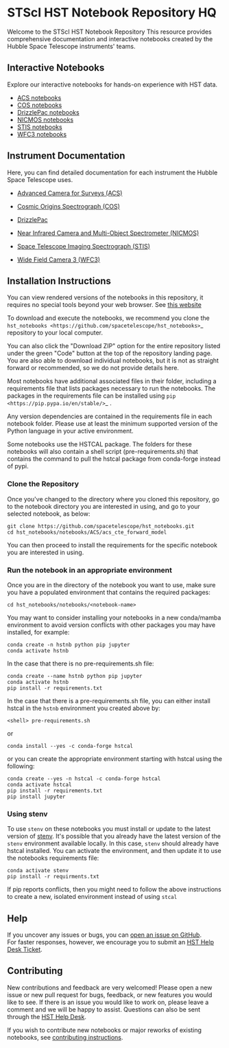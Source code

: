 
# STScI HST Notebook Repository HQ
Welcome to the STScI HST Notebook Repository
This resource provides comprehensive documentation and interactive notebooks created by the Hubble Space Telescope instruments' teams.

## Interactive Notebooks
Explore our interactive notebooks for hands-on experience with HST data.
- [ACS notebooks](./notebooks/ACS/README.md)
- [COS notebooks](./notebooks/COS/README.md)
- [DrizzlePac notebooks](./notebooks/DrizzlePac/README.md)
- [NICMOS notebooks](./notebooks/NICMOS/nicmos_unit_conversion/nicmos_unit_conversion.ipynb)
- [STIS notebooks](./notebooks/STIS/README.md)
- [WFC3 notebooks](./notebooks/WFC3/README.md)

## Instrument Documentation
Here, you can find detailed documentation for each instrument the Hubble Space Telescope uses.

- [Advanced Camera for Surveys (ACS)](https://www.stsci.edu/hst/instrumentation/acs)

- [Cosmic Origins Spectrograph (COS)](https://www.stsci.edu/hst/instrumentation/cos)

- [DrizzlePac](https://www.stsci.edu/scientific-community/software/drizzlepac)

- [Near Infrared Camera and Multi-Object Spectrometer (NICMOS)](https://www.stsci.edu/hst/instrumentation/legacy/nicmos)

- [Space Telescope Imaging Spectrograph (STIS)](https://www.stsci.edu/hst/instrumentation/stis)

- [Wide Field Camera 3 (WFC3)](https://www.stsci.edu/hst/instrumentation/wfc3)

## Installation Instructions

You can view rendered versions of the notebooks in this repository,
it requires no special tools beyond your web browser.
See [this website](https://spacetelescope.github.io/hst_notebooks/)

To download and execute the notebooks, we recommend you clone
the `hst_notebooks <https://github.com/spacetelescope/hst_notebooks>`_
repository to your local computer. 

You can also click the "Download ZIP" option for the entire repository listed under the green "Code" button at the top of the repository landing page. You are also able to download individual notebooks, but it is not as straight forward or recommended, so we do not provide details here.

Most notebooks have additional associated files in their folder,
including a requirements file that lists packages necessary to run the notebooks.
The packages in the requirements file can be installed using `pip <https://pip.pypa.io/en/stable/>`_ . 

Any version dependencies are contained in the requirements file in 
each notebook folder. Please use at least the minimum supported
version of the Python language in your active environment.

Some notebooks use the HSTCAL package. The folders for these notebooks will also contain a shell script (pre-requirements.sh) that contains the command to pull the hstcal package from conda-forge instead of pypi.


### Clone the Repository

Once you've changed to the directory where you cloned this repository, go to
the notebook directory you are interested in using, and go to your selected 
notebook, as below:

    git clone https://github.com/spacetelescope/hst_notebooks.git
    cd hst_notebooks/notebooks/ACS/acs_cte_forward_model

You can then proceed to install the requirements for the specific notebook you are interested in using.


### Run the notebook in an appropriate environment

Once you are in the directory of the notebook you want to use, make sure you have a populated environment that contains the required packages:

    cd hst_notebooks/notebooks/<notebook-name>

You may want to consider installing your notebooks in a new conda/mamba environment
to avoid version conflicts with other packages you may have installed, for example:

    conda create -n hstnb python pip jupyter
    conda activate hstnb


In the case that there is no pre-requirements.sh file:

    conda create --name hstnb python pip jupyter
    conda activate hstnb
    pip install -r requirements.txt
    

In the case that there is a pre-requirements.sh file, you can either install hstcal in the `hstnb`
environment you created above by:

    <shell> pre-requirements.sh

or 

    conda install --yes -c conda-forge hstcal


or you can create the appropriate environment starting 
with hstcal using the following:

    conda create --yes -n hstcal -c conda-forge hstcal
    conda activate hstcal
    pip install -r requirements.txt
    pip install jupyter

### Using stenv

To use `stenv` on these notebooks you must install or update to the latest version of [stenv](https://stenv.readthedocs.io/en/latest/).
It's possible that you already have the latest version of the `stenv` environment available locally.
In this case, `stenv` should already have hstcal installed. You
can activate the environment, and then update it to use the notebooks requirements file:

    conda activate stenv
    pip install -r requirments.txt
 
If pip reports conflicts, then you might need to follow the above instructions to create
a new, isolated environment instead of using `stcal`


## Help

If you uncover any issues or bugs, you can [open an issue on GitHub](https://github.com/spacetelescope/hst_notebooks/issues/new).  
For faster responses, however, we encourage you to submit an [HST Help Desk Ticket](https://hsthelp.stsci.edu).


## Contributing

New contributions and feedback are very welcomed! Please open a new issue or new 
pull request for bugs, feedback, or new features you would like to see. If there 
is an issue you would like to work on, please leave a comment and we will be happy 
to assist. Questions can also be sent through the [HST Help Desk](https://stsci.service-now.com/hst).

If you wish to contribute new notebooks or major reworks of existing notebooks, see [contributing instructions](https://github.com/spacetelescope/hst_notebooks/blob/main/CONTRIBUTING.md).

